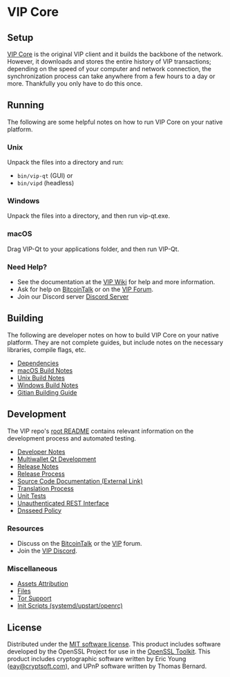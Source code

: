 VIP Core
=============

Setup
---------------------
[VIP Core](http://vip.org/wallet) is the original VIP client and it builds the backbone of the network. However, it downloads and stores the entire history of VIP transactions; depending on the speed of your computer and network connection, the synchronization process can take anywhere from a few hours to a day or more. Thankfully you only have to do this once.

Running
---------------------
The following are some helpful notes on how to run VIP Core on your native platform.

### Unix

Unpack the files into a directory and run:

- `bin/vip-qt` (GUI) or
- `bin/vipd` (headless)

### Windows

Unpack the files into a directory, and then run vip-qt.exe.

### macOS

Drag VIP-Qt to your applications folder, and then run VIP-Qt.

### Need Help?

* See the documentation at the [VIP Wiki](https://github.com/VIP-Project/VIP/wiki)
for help and more information.
* Ask for help on [BitcoinTalk](https://bitcointalk.org/index.php?topic=1262920.0) or on the [VIP Forum](http://forum.vip.org/).
* Join our Discord server [Discord Server](https://discord.vip.org)

Building
---------------------
The following are developer notes on how to build VIP Core on your native platform. They are not complete guides, but include notes on the necessary libraries, compile flags, etc.

- [Dependencies](dependencies.md)
- [macOS Build Notes](build-osx.md)
- [Unix Build Notes](build-unix.md)
- [Windows Build Notes](build-windows.md)
- [Gitian Building Guide](gitian-building.md)

Development
---------------------
The VIP repo's [root README](/README.md) contains relevant information on the development process and automated testing.

- [Developer Notes](developer-notes.md)
- [Multiwallet Qt Development](multiwallet-qt.md)
- [Release Notes](release-notes.md)
- [Release Process](release-process.md)
- [Source Code Documentation (External Link)](https://www.fuzzbawls.pw/vip/doxygen/)
- [Translation Process](translation_process.md)
- [Unit Tests](unit-tests.md)
- [Unauthenticated REST Interface](REST-interface.md)
- [Dnsseed Policy](dnsseed-policy.md)

### Resources
* Discuss on the [BitcoinTalk](https://bitcointalk.org/index.php?topic=1262920.0) or the [VIP](http://forum.vip.org/) forum.
* Join the [VIP Discord](https://discord.vip.org).

### Miscellaneous
- [Assets Attribution](assets-attribution.md)
- [Files](files.md)
- [Tor Support](tor.md)
- [Init Scripts (systemd/upstart/openrc)](init.md)

License
---------------------
Distributed under the [MIT software license](/COPYING).
This product includes software developed by the OpenSSL Project for use in the [OpenSSL Toolkit](https://www.openssl.org/). This product includes
cryptographic software written by Eric Young ([eay@cryptsoft.com](mailto:eay@cryptsoft.com)), and UPnP software written by Thomas Bernard.
